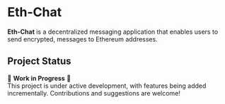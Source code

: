 # Eth-Chat

**Eth-Chat** is a decentralized messaging application that enables users to send encrypted, messages to Ethereum addresses.

## Project Status
🚧 **Work in Progress** 🚧  
This project is under active development, with features being added incrementally. Contributions and suggestions are welcome!
